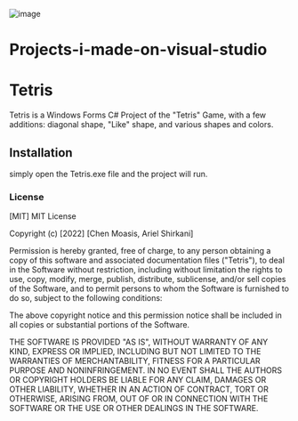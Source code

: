 ![image](https://github.com/Henosit/Tetris/assets/104066064/5b985cdf-1e3e-446f-9631-ddc53b5ed5ab)
# Projects-i-made-on-visual-studio
# Tetris
Tetris is a Windows Forms C# Project of the "Tetris" Game, with a few additions: diagonal shape, "Like" shape, and various shapes and colors.

## Installation

simply open the Tetris.exe file and the project will run.

### License

[MIT]
MIT License

Copyright (c) [2022] [Chen Moasis, Ariel Shirkani]

Permission is hereby granted, free of charge, to any person obtaining a copy
of this software and associated documentation files ("Tetris"), to deal
in the Software without restriction, including without limitation the rights
to use, copy, modify, merge, publish, distribute, sublicense, and/or sell
copies of the Software, and to permit persons to whom the Software is
furnished to do so, subject to the following conditions:

The above copyright notice and this permission notice shall be included in all
copies or substantial portions of the Software.

THE SOFTWARE IS PROVIDED "AS IS", WITHOUT WARRANTY OF ANY KIND, EXPRESS OR
IMPLIED, INCLUDING BUT NOT LIMITED TO THE WARRANTIES OF MERCHANTABILITY,
FITNESS FOR A PARTICULAR PURPOSE AND NONINFRINGEMENT. IN NO EVENT SHALL THE
AUTHORS OR COPYRIGHT HOLDERS BE LIABLE FOR ANY CLAIM, DAMAGES OR OTHER
LIABILITY, WHETHER IN AN ACTION OF CONTRACT, TORT OR OTHERWISE, ARISING FROM,
OUT OF OR IN CONNECTION WITH THE SOFTWARE OR THE USE OR OTHER DEALINGS IN THE
SOFTWARE.


